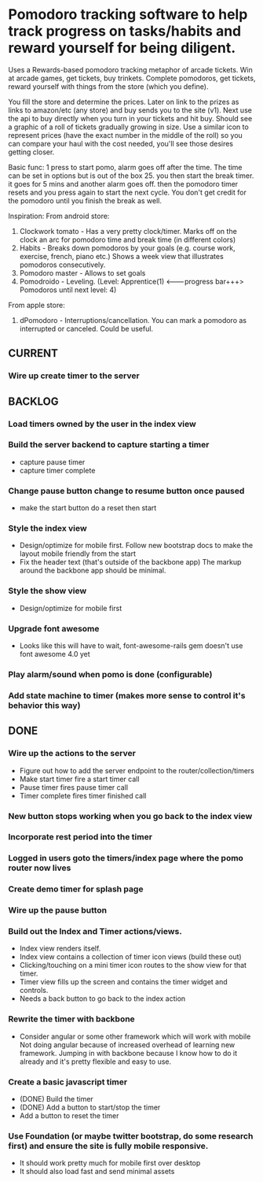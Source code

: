 # Pomodoro tracking software to help track progress on tasks/habits and reward yourself for being diligent.  
Uses a Rewards-based pomodoro tracking metaphor of arcade tickets.  Win at arcade games, get tickets, buy trinkets.  Complete pomodoros, get tickets, reward yourself with things from the store (which you define).

You fill the store and determine the prices.  Later on link to the prizes as links to amazon/etc (any store) and buy sends you to the site (v1). Next use the api to buy directly when you turn in your tickets and hit buy.  Should see a graphic of a roll of tickets gradually growing in size.  Use a similar icon to represent prices (have the exact number in the middle of the roll) so you can compare your haul with the cost needed, you'll see those desires getting closer.

Basic func: 1 press to start pomo, alarm goes off after the time. The time can be set in options but is out of the box 25.  you then start the break timer.  it goes for 5 mins and another alarm goes off.  then the pomodoro timer resets and you press again to start the next cycle.  You don't get credit for the pomodoro until you finish the break as well.

Inspiration:
From android store:
1. Clockwork tomato - Has a very pretty clock/timer.  Marks off on the clock an arc for pomodoro time and break time (in different colors)
2. Habits - Breaks down pomodoros by your goals (e.g. course work, exercise, french, piano etc.) Shows a week view that illustrates pomodoros consecutively.
3. Pomodoro master - Allows to set goals
4. Pomodroido - Leveling. (Level: Apprentice(1) <---progress bar+++> Pomodoros until next level: 4)

From apple store:
1. dPomodoro - Interruptions/cancellation.  You can mark a pomodoro as interrupted or canceled.  Could be useful.


## CURRENT

### Wire up create timer to the server

## BACKLOG

### Load timers owned by the user in the index view

### Build the server backend to capture starting a timer
  + capture pause timer
  + capture timer complete

### Change pause button change to resume button once paused
  + make the start button do a reset then start

### Style the index view
  + Design/optimize for mobile first. Follow new bootstrap docs to make the 
    layout mobile friendly from the start
  + Fix the header text (that's outside of the backbone app)
    The markup around the backbone app should be minimal.

### Style the show view
  + Design/optimize for mobile first

### Upgrade font awesome
  + Looks like this will have to wait, font-awesome-rails gem doesn't use 
    font awesome 4.0 yet

### Play alarm/sound when pomo is done (configurable)

### Add state machine to timer (makes more sense to control it's behavior this way)

## DONE

### Wire up the actions to the server
  + Figure out how to add the server endpoint to the router/collection/timers
  + Make start timer fire a start timer call
  + Pause timer fires pause timer call
  + Timer complete fires timer finished call

### New button stops working when you go back to the index view

### Incorporate rest period into the timer

### Logged in users goto the timers/index page where the pomo router now lives

### Create demo timer for splash page

### Wire up the pause button

### Build out the Index and Timer actions/views.
  + Index view renders itself.
  + Index view contains a collection of timer icon views (build these out)
  + Clicking/touching on a mini timer icon routes to the show view for that
    timer.
  + Timer view fills up the screen and contains the timer widget and controls.
  + Needs a back button to go back to the index action

### Rewrite the timer with backbone
  + Consider angular or some other framework which will work with mobile
    Not doing angular because of increased overhead of learning new framework.
    Jumping in with backbone because I know how to do it already and it's
    pretty flexible and easy to use.

### Create a basic javascript timer
 + (DONE) Build the timer
 + (DONE) Add a button to start/stop the timer
 + Add a button to reset the timer

### Use Foundation (or maybe twitter bootstrap, do some research first) and ensure the site is fully mobile responsive.
  + It should work pretty much for mobile first over desktop
  + It should also load fast and send minimal assets



